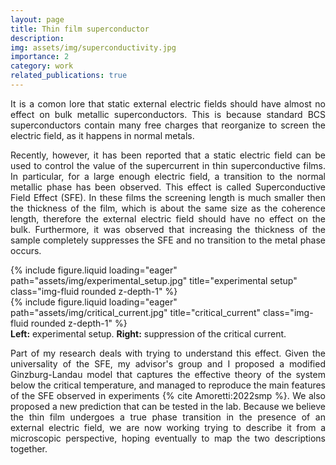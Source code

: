 ```yaml
---
layout: page
title: Thin film superconductor
description:
img: assets/img/superconductivity.jpg
importance: 2
category: work
related_publications: true
---
```


<p style='text-align: justify;'>It is a comon lore that static external electric fields should have almost no effect on bulk metallic superconductors. This is because standard BCS superconductors contain many free charges that reorganize to screen the electric field, as it happens in normal metals.</p>

<p style='text-align: justify;'>Recently, however, it has been reported that a static electric field can be used to control the value of the supercurrent in thin superconductive films. In particular, for a large enough electric field, a transition to the normal metallic phase has been observed. This effect is called Superconductive Field Effect (SFE). In these films the screening length is much smaller then the thickness of the film, which is about the same size as the coherence length, therefore the external electric field should have no effect on the bulk. Furthermore, it was observed that increasing the thickness of the sample completely suppresses the SFE and no transition to the metal phase occurs.</p>

<div class="row justify-content-sm-center align-items-center">
    <div class="col-sm-5 mt-3 mt-md-0">
        {% include figure.liquid loading="eager" path="assets/img/experimental_setup.jpg" title="experimental setup" class="img-fluid rounded z-depth-1" %}
    </div>
    <div class="col-sm-7 mt-3 mt-md-0">
        {% include figure.liquid loading="eager" path="assets/img/critical_current.jpg" title="critical_current" class="img-fluid rounded z-depth-1" %}
    </div>
	<div class="caption">
			<b>Left:</b> experimental setup. <b>Right:</b> suppression of the critical current.
		</div>
</div>

<p style='text-align: justify;'>Part of my research deals with trying to understand this effect. Given the universality of the SFE, my advisor's group and I proposed a modified Ginzburg-Landau model that captures the effective theory of the system below the critical temperature, and managed to reproduce the main features of the SFE observed in experiments {% cite Amoretti:2022smp %}. We also proposed a new prediction that can be tested in the lab. Because we believe the thin film undergoes a true phase transition in the presence of an external electric field, we are now working trying to describe it from a microscopic perspective, hoping eventually to map the two descriptions together.</p>
